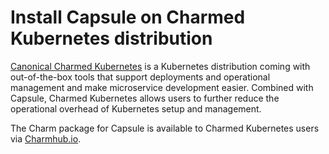 # Install Capsule on Charmed Kubernetes distribution

[Canonical Charmed Kubernetes](https://github.com/charmed-kubernetes) is a Kubernetes distribution coming with out-of-the-box tools that support deployments and operational management and make microservice development easier. Combined with Capsule, Charmed Kubernetes allows users to further reduce the operational overhead of Kubernetes setup and management.

The Charm package for Capsule is available to Charmed Kubernetes users via [Charmhub.io](https://charmhub.io/capsule-k8s).
